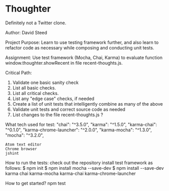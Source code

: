 
# Thoughter

Definitely not a Twitter clone.

Author: David Steed

Project Purpose:  Learn to use testing framework further, and also learn to refactor code as necessary while composing and conducting unit tests.

Assignment:  Use test framework (Mocha, Chai, Karma) to evaluate function window.thoughter.showRecent in file recent-thoughts.js.

Critical Path:
1.  Validate one basic sanity check
2.  List all basic checks. 
3.  List all critical checks.
4.  List any "edge case" checks, if needed
5.  Create a list of unit tests that intelligently combine as many of the above
6.  Validate unit tests and correct source code as needed
7.  List changes to the file recent-thoughts.js ?

What tech used for test:
    "chai": "^3.5.0",
    "karma": "^1.5.0",
    "karma-chai": "^0.1.0",
    "karma-chrome-launcher": "^2.0.0",
    "karma-mocha": "^1.3.0",
    "mocha": "^3.2.0",

    Atom text editor
    Chrome browser
    jshint

How to run the tests:
    check out the repository
    install test framework as follows:
    $ npm init
    $ npm install mocha --save-dev
    $ npm install --save-dev karma chai karma-mocha karma-chai karma-chrome-launcher
    
How to get started?
    npm test

